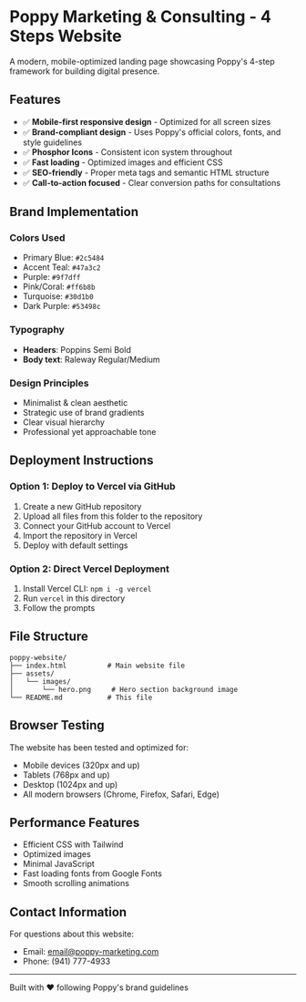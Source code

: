 # Poppy Marketing & Consulting - 4 Steps Website

A modern, mobile-optimized landing page showcasing Poppy's 4-step framework for building digital presence.

## Features

- ✅ **Mobile-first responsive design** - Optimized for all screen sizes
- ✅ **Brand-compliant design** - Uses Poppy's official colors, fonts, and style guidelines
- ✅ **Phosphor Icons** - Consistent icon system throughout
- ✅ **Fast loading** - Optimized images and efficient CSS
- ✅ **SEO-friendly** - Proper meta tags and semantic HTML structure
- ✅ **Call-to-action focused** - Clear conversion paths for consultations

## Brand Implementation

### Colors Used
- Primary Blue: `#2c5484`
- Accent Teal: `#47a3c2`
- Purple: `#9f7dff`
- Pink/Coral: `#ff6b8b`
- Turquoise: `#30d1b0`
- Dark Purple: `#53498c`

### Typography
- **Headers**: Poppins Semi Bold
- **Body text**: Raleway Regular/Medium

### Design Principles
- Minimalist & clean aesthetic
- Strategic use of brand gradients
- Clear visual hierarchy
- Professional yet approachable tone

## Deployment Instructions

### Option 1: Deploy to Vercel via GitHub

1. Create a new GitHub repository
2. Upload all files from this folder to the repository
3. Connect your GitHub account to Vercel
4. Import the repository in Vercel
5. Deploy with default settings

### Option 2: Direct Vercel Deployment

1. Install Vercel CLI: `npm i -g vercel`
2. Run `vercel` in this directory
3. Follow the prompts

## File Structure

```
poppy-website/
├── index.html          # Main website file
├── assets/
│   └── images/
│       └── hero.png     # Hero section background image
└── README.md           # This file
```

## Browser Testing

The website has been tested and optimized for:
- Mobile devices (320px and up)
- Tablets (768px and up)
- Desktop (1024px and up)
- All modern browsers (Chrome, Firefox, Safari, Edge)

## Performance Features

- Efficient CSS with Tailwind
- Optimized images
- Minimal JavaScript
- Fast loading fonts from Google Fonts
- Smooth scrolling animations

## Contact Information

For questions about this website:
- Email: email@poppy-marketing.com
- Phone: (941) 777-4933

---

Built with ❤️ following Poppy's brand guidelines